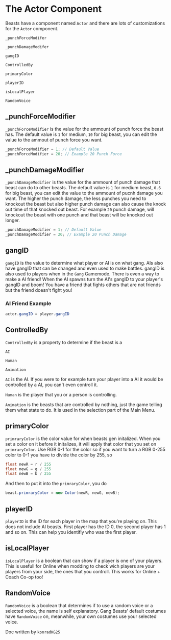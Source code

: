 # The Actor Component

Beasts have a component named `Actor` and there are lots of customizations for the `Actor` component.

`_punchForceModifer`

`_punchDamageModifer`

`gangID`

`ControlledBy`

`primaryColor`

`playerID`

`isLocalPlayer`

`RandomVoice`

## _punchForceModifier
`_punchForceModifier` is the value for the ammount of punch force the beast has. The default value is `1` for medium, `10` for big beast, you can edit the value to the ammout of punch force you want.

```csharp
_punchForceModifier = 1; // Default Value
_punchForceModifier = 20; // Example 20 Punch Force 
```

## _punchDamageModifier
`_punchDamageModifier` is the value for the ammount of punch damage that beast can do to other beasts. The default value is `1` for medium beast, `0.6` for big beast, you can edit the value to the ammount of pucnh damage you want. The higher the punch damage, the less punches you need to knockout the beast but also higher punch damage can also cause the knock out time of that knocked out beast. For example `20` punch damage, will knockout the beast with one punch and that beast will be knocked out longer.
```csharp
_punchDamageModifier = 1; // Default Value
_punchDamageModifier = 20; // Example 20 Punch Damage
```

## gangID
`gangID` is the value to determine what player or AI is on what gang. AIs also have gangID that can be changed and even used to make battles. gangID is also used to players when in the `Gang` Gamemode. There is even a way to make a AI friend! When the AI spawns turn the AI's gangID to your player's gangID and boom! You have a friend that fights others that are not friends but the friend doesn't fight you!
### AI Friend Example
```csharp
actor.gangID = player.gangID
```

## ControlledBy
`ControlledBy` is a property to determine if the beast is a

`AI`

`Human`

`Animation`

`AI` is the AI. If you were to for example turn your player into a AI it would be controlled by a AI, you can't even controll it.

`Human` is the player that you or a person is controlling.

`Animation` is the beasts that are controlled by nothing, just the game telling them what state to do. It is used in the selection part of the Main Menu.

## primaryColor

`primraryColor` is the color value for when beasts gen initalized. When you set a color on it before it initalizes, it will apply that color that you set on `primraryColor`. Use RGB 0-1 for the color so if you want to turn a RGB 0-255 color to 0-1 you have to divide the color by 255, so

```csharp
float newR = r / 255
float newG = g / 255
float newB = b / 255
```

And then to put it into the `primraryColor`, you do

```csharp
beast.primraryColor = new Color(newR, newG, newB);
```

## playerID

`playerID` is the ID for each player in the map that you're playing on. This does not include AI beasts. First player has the ID 0, the second player has 1 and so on. This can help you identifiy who was the first player.

## isLocalPlayer

`isLocalPlayer` is a boolean that can show if a player is one of your players. This is usefull for Online when modding to check wich players are your players from your side, the ones that you controll. This works for Online + Coach Co-op too!

## RandomVoice

`RandomVoice` is a boolean that determines if to use a random voice or a selected voice, the name is self explanatory. Gang Beasts' default costumes have `RandomVoice` on, meanwhile, your own costumes use your selected voice.

Doc written by `konradKG25`